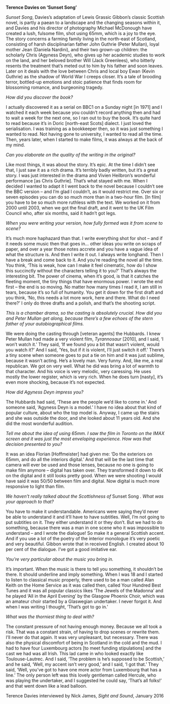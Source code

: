 
**Terence Davies on ‘Sunset Song’**

_Sunset Song_, Davies’s adaptation of Lewis Grassic Gibbon’s classic Scottish novel, is partly a paean to a landscape and the changing seasons within it, and Davies and his director of photography Michael McDonough have created a lush, fulsome film, shot using 65mm, which is a joy to the eye. The story concerns a farming family living in the north-east of Scotland, consisting of harsh disciplinarian father John Guthrie (Peter Mullan), loyal mother Jean (Daniela Nardini), and their two grown-up children: the scholarly Chris (Agyness Deyn), who gives up her academic studies to work on the land, and her beloved brother Will (Jack Greenlees), who bitterly resents the treatment that’s meted out to him by his father and soon leaves. Later on it deals with the love between Chris and local boy Ewan (Kevin Guthrie) as the shadow of World War I creeps closer. It’s a tale of brooding terror, bottled-up emotions and stoic patience that finds room for blossoming romance, and burgeoning tragedy.

_How did you discover the book?_

I actually discovered it as a serial on BBC1 on a Sunday night [in 1971] and I watched it each week because you couldn’t record anything then and had to wait a week for the next one, so I ran out to buy the book. It’s quite hard to read because it’s in Doric [north-east Scots] dialect. I just loved the serialisation. I was training as a bookkeeper then, so it was just something I wanted to read. Not having gone to university, I wanted to read all the time. Then, years later, when I started to make films, it was always at the back of my mind.

_Can you elaborate on the quality of the writing in the original?_

Like most things, it was about the story. It’s epic. At the time I didn’t see that, I just saw it as a rich drama. It’s terribly badly written, but it’s a great story. I was just interested in the drama and Vivien Heilbron’s wonderful performance [as Chris Guthrie]. That’s what stayed with me. When I decided I wanted to adapt it I went back to the novel because I couldn’t see the BBC version – and I’m glad I couldn’t, as it would restrict me. Over six or seven episodes you can do so much more than in a two-hour film. [In film] you have to be so much more ruthless with the text. We worked on it from 2000 until 2003, when we got the final draft, and it went to the UK Film Council who, after six months, said it hadn’t got legs.

_When you were writing your version, how fully formed was it from scene to scene?_

It’s much more haphazard than that. I write everything shot for shot – and if it needs some music then that goes in... other ideas you write on scraps of paper, and over a year those notes accrete and you have a vague idea of what the structure is. And then I write it out. I always write longhand. Then I have a break and come back to it. And you’re reading the novel all the time. You think, ‘This is weak, how can I make it feel cinematic, how do I show this succinctly without the characters telling it to you?’ That’s always the interesting bit. The power of cinema, when it’s good, is that it catches the fleeting moment, the tiny things that have enormous power. I wrote the end first – the end is so moving. No matter how many times I read it, I am still in tears, because it’s so full of humanity. You get it down for the first draft and you think, ‘No, this needs a lot more work, here and there. What do I need there?’ I only do three drafts and a polish, and that’s the shooting script.

_This is a chamber drama, so the casting is absolutely crucial. How did you and Peter Mullan get along, because there’s a few echoes of the stern father of your autobiographical films._

We were doing the casting through [veteran agents] the Hubbards. I knew Peter Mullan had made a very violent film, _Tyrannosaur_ [2010], and I said, ‘I won’t watch it.’ They said, ‘If we found you a bit that wasn’t violent, would you watch it?’ And I said, ‘Yes, but if it is violent, I’ll just switch it off.’ There’s a tiny scene when someone goes to put a tie on him and it was just sublime, because it wasn’t acting. He’s a lovely man. Very funny. And, like me, a real republican. We got on very well. What he did was bring a lot of warmth to that character. And his voice is very melodic, very caressing. He uses mostly the lower register, which is very rich. When he does turn [nasty], it’s even more shocking, because it’s not expected.

_How did Agyness Deyn impress you?_

The Hubbards had said, ‘These are the people we’d like to come in.’ And someone said, ‘Agyness Deyn is a model.’ I have no idea about that kind of popular culture, about who the top model is. Anyway, I came up the stairs and she was outside the door, and she looked about 11 years old. And she did the most wonderful audition.

_Tell me about the idea of using 65mm. I saw the film in Toronto on the IMAX screen and it was just the most enveloping experience. How was that decision presented to you?_

It was an idea Florian [Hoffmeister] had given me: ‘Do the exteriors on 65mm, and do all the interiors digital.’ And that will be the last time that camera will ever be used and those lenses, because no one is going to make film anymore – digital has taken over. They transformed it down to 4K on the digital and it still looks pretty good. When we were shooting I would have said it was 50/50 between film and digital. Now digital is much more responsive to light than film.

_We haven’t really talked about the Scottishness of_ Sunset Song _. What was your approach to that?_

You have to make it understandable. Americans were saying they’d never be able to understand it and it’ll have to have subtitles. Well, I’m not going to put subtitles on it. They either understand it or they don’t. But we had to do something, because there was a man in one scene who it was impossible to understand – and I wrote the dialogue! So make it a general Scottish accent. And if you use a lot of the poetry of the interior monologue it’s very poetic and very beautiful. Gibbon wrote that in received English. I created about 10 per cent of the dialogue. I’ve got a good imitative ear.

_You’re very particular about the music you bring in._

It’s important. When the music is there to tell you something, it shouldn’t be there. It should underline and imply something. When I was 18 and I started to listen to classical music properly, there used to be a man called Alan Keith on the Home Service as it was called then, called Your Hundred Best Tunes and it was all popular classics likes ‘The Jewels of the Madonna’ and he played ‘All in the April Evening’ by the Glasgow Phoenix Choir, which was an amateur choir started by a Glaswegian undertaker. I never forgot it. And when I was writing I thought, ‘That’s got to go in.’

_What was the thorniest thing to deal with?_

The constant pressure of not having enough money. Because we all took a risk. That was a constant strain, of having to drop scenes or rewrite them. I’ll never do that again. It was very unpleasant, but necessary. There was also the physical discomfort of being in Scotland in the cold and the mud. I had to have four Luxembourg actors [to meet funding stipulations] and the cast we had was all Irish. This lad came in who looked exactly like Toulouse-Lautrec. And I said, ‘The problem is he’s supposed to be Scottish,’ and he said, ‘Well, my accent isn’t very good,’ and I said, ‘I got that.’ They said, ‘Well, you’ve got to have one more actor from Luxembourg that has a line.’ The only person left was this lovely gentleman called Hercule, who was playing the undertaker, and I suggested he could say, ‘That’s all folks!’ and that went down like a lead balloon.

Terence Davies interviewed by Nick James, _Sight and Sound_, January 2016
<br><br>

<!--stackedit_data:
eyJoaXN0b3J5IjpbLTQ4NDc4MDM4M119
-->